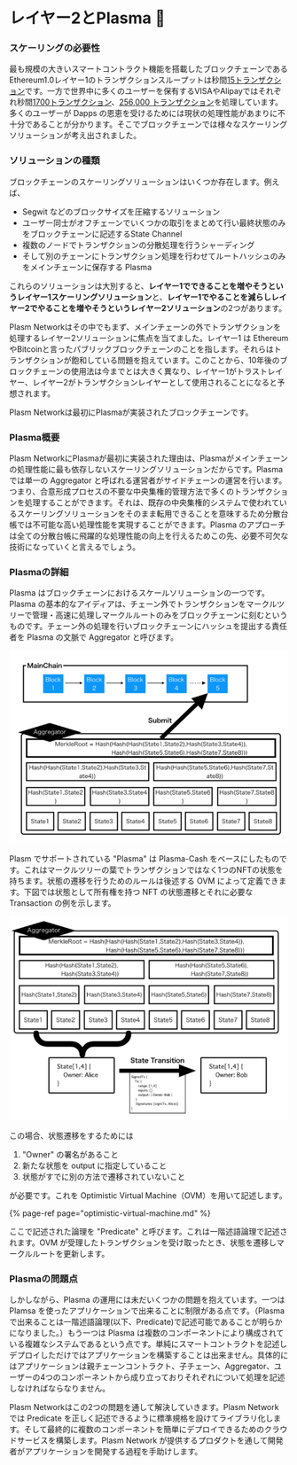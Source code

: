 # レイヤー2とPlasma 🚅

### スケーリングの必要性

最も規模の大きいスマートコントラクト機能を搭載したブロックチェーンである Ethereum1.0レイヤー1のトランザクションスループットは秒間[15トランザクション](https://www.coindesk.com/information/will-ethereum-scale)です。一方で世界中に多くのユーザーを保有するVISAやAlipayではそれぞれ秒間[1700トランザクション](%20https://hackernoon.com/the-blockchain-scalability-problem-the-race-for-visa-like-transaction-speed-5cce48f9d44)、[256,000 トランザクション](https://www.barrons.com/articles/alibaba-records-25-3-billion-in-singles-day-sales-1510538618)を処理しています。多くのユーザーが Dapps の恩恵を受けるためには現状の処理性能があまりに不十分であることが分かります。そこでブロックチェーンでは様々なスケーリングソリューションが考え出されました。

### ソリューションの種類

ブロックチェーンのスケーリングソリューションはいくつか存在します。例えば、

* Segwit などのブロックサイズを圧縮するソリューション
* ユーザー同士がオフチェーンでいくつかの取引をまとめて行い最終状態のみをブロックチェーンに記述するState Channel
* 複数のノードでトランザクションの分散処理を行うシャーディング
* そして別のチェーンにトランザクション処理を行わせてルートハッシュのみをメインチェーンに保存する Plasma 

これらのソリューションは大別すると、**レイヤー1でできることを増やそうというレイヤー1スケーリングソリューション**と、**レイヤー1でやることを減らしレイヤー2でやることを増やそうというレイヤー2ソリューション**の2つがあります。

Plasm Networkはその中でもまず、メインチェーンの外でトランザクションを処理するレイヤー2ソリューションに焦点を当てました。レイヤー1 は EthereumやBitcoinと言ったパブリックブロックチェーンのことを指します。それらはトランザクションが飽和している問題を抱えています。このことから、10年後のブロックチェーンの使用法は今までとは大きく異なり、レイヤー1がトラストレイヤー、レイヤー2がトランザクションレイヤーとして使用されることになると予想されます。

Plasm  Networkは最初にPlasmaが実装されたブロックチェーンです。

### Plasma概要

Plasm NetworkにPlasmaが最初に実装された理由は、Plasmaがメインチェーンの処理性能に最も依存しないスケーリングソリューションだからです。Plasma では単一の Aggregator と呼ばれる運営者がサイドチェーンの運営を行います。つまり、合意形成プロセスの不要な中央集権的管理方法で多くのトランザクションを処理することができます。それは、既存の中央集権的システムで使われているスケーリングソリューションをそのまま転用できることを意味するため分散台帳では不可能な高い処理性能を実現することができます。Plasma のアプローチは全ての分散台帳に飛躍的な処理性能の向上を行えるためこの先、必要不可欠な技術になっていくと言えるでしょう。

### Plasmaの詳細

Plasma はブロックチェーンにおけるスケールソリューションの一つです。Plasma の基本的なアイディアは、チェーン外でトランザクションをマークルツリーで管理・高速に処理しマークルルートのみをブロックチェーンに刻むというものです。チェーン外の処理を行いブロックチェーンにハッシュを提出する責任者を Plasma の文脈で Aggregator と呼びます。

![](../.gitbook/assets/sukurnshotto-2020-05-29-160149png.png)

Plasm でサポートされている "Plasma" は Plasma-Cash をベースにしたものです。これはマークルツリーの葉でトランザクションではなく1つのNFTの状態を持ちます。状態の遷移を行うためのルールは後述する OVM によって定義できます。下図では状態として所有権を持つ NFT の状態遷移とそれに必要な Transaction の例を示します。

![](../.gitbook/assets/sukurnshotto-2020-05-29-160433png.png)

この場合、状態遷移をするためには 

1. "Owner" の署名があること 
2. 新たな状態を output に指定していること 
3. 状態がすでに別の方法で遷移されていないこと 

が必要です。これを Optimistic Virtual Machine（OVM）を用いて記述します。

{% page-ref page="optimistic-virtual-machine.md" %}

ここで記述された論理を "Predicate" と呼びます。これは一階述語論理で記述されます。OVM が受理したトランザクションを受け取ったとき、状態を遷移しマークルルートを更新します。

### Plasmaの問題点

しかしながら、Plasma の運用には未だいくつかの問題を抱えています。一つは Plamsa を使ったアプリケーションで出来ることに制限がある点です。（Plasmaで出来ることは一階述語論理\(以下、Predicate\)で記述可能であることが明らかになりました。）もう一つは Plasma は複数のコンポーネントにより構成されている複雑なシステムであるという点です。単純にスマートコントラクトを記述しデプロイしただけではアプリケーションを構築することは出来ません。具体的にはアプリケーションは親チェーンコントラクト、子チェーン、Aggregator、ユーザーの4つのコンポーネントから成り立っておりそれぞれについて処理を記述しなければならなりません。 

Plasm Networkはこの2つの問題を通して解決していきます。Plasm Network では Predicate を正しく記述できるように標準規格を設けてライブラリ化します。そして最終的に複数のコンポーネントを簡単にデプロイできるためのクラウドサービスを構築します。Plasm Network が提供するプロダクトを通して開発者がアプリケーションを開発する過程を手助けします。

